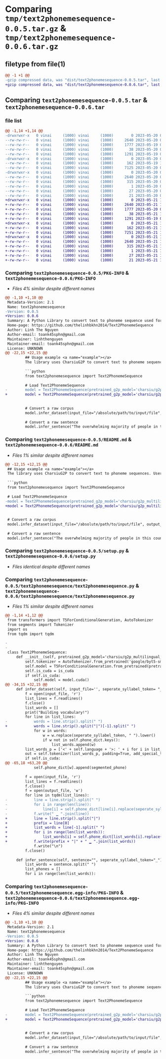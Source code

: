 # Comparing `tmp/text2phonemesequence-0.0.5.tar.gz` & `tmp/text2phonemesequence-0.0.6.tar.gz`

## filetype from file(1)

```diff
@@ -1 +1 @@
-gzip compressed data, was "dist/text2phonemesequence-0.0.5.tar", last modified: Sat May 20 04:32:27 2023, max compression
+gzip compressed data, was "dist/text2phonemesequence-0.0.6.tar", last modified: Sun May 21 16:58:08 2023, max compression
```

## Comparing `text2phonemesequence-0.0.5.tar` & `text2phonemesequence-0.0.6.tar`

### file list

```diff
@@ -1,14 +1,14 @@
-drwxrwxr-x   0 vinai     (1000) vinai     (1000)        0 2023-05-20 04:32:27.000000 text2phonemesequence-0.0.5/
--rw-rw-r--   0 vinai     (1000) vinai     (1000)     2640 2023-05-20 04:32:27.000000 text2phonemesequence-0.0.5/PKG-INFO
--rw-rw-r--   0 vinai     (1000) vinai     (1000)     1777 2023-05-19 09:33:26.000000 text2phonemesequence-0.0.5/README.md
--rw-rw-r--   0 vinai     (1000) vinai     (1000)       38 2023-05-20 04:32:27.000000 text2phonemesequence-0.0.5/setup.cfg
--rw-rw-r--   0 vinai     (1000) vinai     (1000)     1291 2023-05-19 08:19:14.000000 text2phonemesequence-0.0.5/setup.py
-drwxrwxr-x   0 vinai     (1000) vinai     (1000)        0 2023-05-20 04:32:27.000000 text2phonemesequence-0.0.5/text2phonemesequence/
--rw-rw-r--   0 vinai     (1000) vinai     (1000)      162 2023-05-19 10:20:06.000000 text2phonemesequence-0.0.5/text2phonemesequence/__init__.py
--rw-rw-r--   0 vinai     (1000) vinai     (1000)     7125 2023-05-20 04:30:22.000000 text2phonemesequence-0.0.5/text2phonemesequence/text2phonemesequence.py
-drwxrwxr-x   0 vinai     (1000) vinai     (1000)        0 2023-05-20 04:32:27.000000 text2phonemesequence-0.0.5/text2phonemesequence.egg-info/
--rw-rw-r--   0 vinai     (1000) vinai     (1000)     2640 2023-05-20 04:32:26.000000 text2phonemesequence-0.0.5/text2phonemesequence.egg-info/PKG-INFO
--rw-rw-r--   0 vinai     (1000) vinai     (1000)      315 2023-05-20 04:32:26.000000 text2phonemesequence-0.0.5/text2phonemesequence.egg-info/SOURCES.txt
--rw-rw-r--   0 vinai     (1000) vinai     (1000)        1 2023-05-20 04:32:26.000000 text2phonemesequence-0.0.5/text2phonemesequence.egg-info/dependency_links.txt
--rw-rw-r--   0 vinai     (1000) vinai     (1000)       27 2023-05-20 04:32:26.000000 text2phonemesequence-0.0.5/text2phonemesequence.egg-info/requires.txt
--rw-rw-r--   0 vinai     (1000) vinai     (1000)       21 2023-05-20 04:32:26.000000 text2phonemesequence-0.0.5/text2phonemesequence.egg-info/top_level.txt
+drwxrwxr-x   0 vinai     (1000) vinai     (1000)        0 2023-05-21 16:58:08.000000 text2phonemesequence-0.0.6/
+-rw-rw-r--   0 vinai     (1000) vinai     (1000)     2640 2023-05-21 16:58:08.000000 text2phonemesequence-0.0.6/PKG-INFO
+-rw-rw-r--   0 vinai     (1000) vinai     (1000)     1777 2023-05-20 04:58:56.000000 text2phonemesequence-0.0.6/README.md
+-rw-rw-r--   0 vinai     (1000) vinai     (1000)       38 2023-05-21 16:58:08.000000 text2phonemesequence-0.0.6/setup.cfg
+-rw-rw-r--   0 vinai     (1000) vinai     (1000)     1291 2023-05-19 08:19:14.000000 text2phonemesequence-0.0.6/setup.py
+drwxrwxr-x   0 vinai     (1000) vinai     (1000)        0 2023-05-21 16:58:08.000000 text2phonemesequence-0.0.6/text2phonemesequence/
+-rw-rw-r--   0 vinai     (1000) vinai     (1000)      162 2023-05-21 16:57:44.000000 text2phonemesequence-0.0.6/text2phonemesequence/__init__.py
+-rw-rw-r--   0 vinai     (1000) vinai     (1000)     7251 2023-05-21 16:52:00.000000 text2phonemesequence-0.0.6/text2phonemesequence/text2phonemesequence.py
+drwxrwxr-x   0 vinai     (1000) vinai     (1000)        0 2023-05-21 16:58:08.000000 text2phonemesequence-0.0.6/text2phonemesequence.egg-info/
+-rw-rw-r--   0 vinai     (1000) vinai     (1000)     2640 2023-05-21 16:58:08.000000 text2phonemesequence-0.0.6/text2phonemesequence.egg-info/PKG-INFO
+-rw-rw-r--   0 vinai     (1000) vinai     (1000)      315 2023-05-21 16:58:08.000000 text2phonemesequence-0.0.6/text2phonemesequence.egg-info/SOURCES.txt
+-rw-rw-r--   0 vinai     (1000) vinai     (1000)        1 2023-05-21 16:58:08.000000 text2phonemesequence-0.0.6/text2phonemesequence.egg-info/dependency_links.txt
+-rw-rw-r--   0 vinai     (1000) vinai     (1000)       27 2023-05-21 16:58:08.000000 text2phonemesequence-0.0.6/text2phonemesequence.egg-info/requires.txt
+-rw-rw-r--   0 vinai     (1000) vinai     (1000)       21 2023-05-21 16:58:08.000000 text2phonemesequence-0.0.6/text2phonemesequence.egg-info/top_level.txt
```

### Comparing `text2phonemesequence-0.0.5/PKG-INFO` & `text2phonemesequence-0.0.6/PKG-INFO`

 * *Files 4% similar despite different names*

```diff
@@ -1,10 +1,10 @@
 Metadata-Version: 2.1
 Name: text2phonemesequence
-Version: 0.0.5
+Version: 0.0.6
 Summary: A Python Library to convert text to phoneme sequence used for XPhoneBERT
 Home-page: https://github.com/thelinhbkhn2014/Text2PhonemeSequence
 Author: Linh The Nguyen
 Author-email: toank45sphn@gmail.com
 Maintainer: linhthenguyen
 Maintainer-email: toank45sphn@gmail.com
 License: UNKNOWN
@@ -22,15 +22,15 @@
         ## Usage example <a name="example"></a>
         The library uses CharsiuG2P to convert text to phoneme sequences. Users can find the information on `pretrained_g2p_model` and `language` in the [CharsiuG2P](https://github.com/lingjzhu/CharsiuG2P/tree/main) repository. For languages where words are not separated by spaces such as Vietnamese and Chinese, users need to use an external tokenizer before feeding the dataset or sentences into our **Text2PhonemeSequence** library. 
         
         ```python
         from text2phonemesequence import Text2PhonemeSequence
         
         # Load Text2PhonemeSequence
-        model = Text2PhonemeSequence(pretrained_g2p_model='charsiu/g2p_multilingual_byT5_tiny_16_layers_100', language='eng-uk', is_cuda=False)
+        model = Text2PhonemeSequence(pretrained_g2p_model='charsiu/g2p_multilingual_byT5_tiny_16_layers_100', language='eng-us', is_cuda=False)
         
         
         # Convert a raw corpus
         model.infer_dataset(input_file="/absolute/path/to/input/file", output_file="/absolute/path/to/output/file")
         
         # Convert a raw sentence
         model.infer_sentence("The overwhelming majority of people in this country know how to sift the wheat from the chaff in what they hear and what they read .")
```

### Comparing `text2phonemesequence-0.0.5/README.md` & `text2phonemesequence-0.0.6/README.md`

 * *Files 1% similar despite different names*

```diff
@@ -12,15 +12,15 @@
 ## Usage example <a name="example"></a>
 The library uses CharsiuG2P to convert text to phoneme sequences. Users can find the information on `pretrained_g2p_model` and `language` in the [CharsiuG2P](https://github.com/lingjzhu/CharsiuG2P/tree/main) repository. For languages where words are not separated by spaces such as Vietnamese and Chinese, users need to use an external tokenizer before feeding the dataset or sentences into our **Text2PhonemeSequence** library. 
 
 ```python
 from text2phonemesequence import Text2PhonemeSequence
 
 # Load Text2PhonemeSequence
-model = Text2PhonemeSequence(pretrained_g2p_model='charsiu/g2p_multilingual_byT5_tiny_16_layers_100', language='eng-uk', is_cuda=False)
+model = Text2PhonemeSequence(pretrained_g2p_model='charsiu/g2p_multilingual_byT5_tiny_16_layers_100', language='eng-us', is_cuda=False)
 
 
 # Convert a raw corpus
 model.infer_dataset(input_file="/absolute/path/to/input/file", output_file="/absolute/path/to/output/file")
 
 # Convert a raw sentence
 model.infer_sentence("The overwhelming majority of people in this country know how to sift the wheat from the chaff in what they hear and what they read .")
```

### Comparing `text2phonemesequence-0.0.5/setup.py` & `text2phonemesequence-0.0.6/setup.py`

 * *Files identical despite different names*

### Comparing `text2phonemesequence-0.0.5/text2phonemesequence/text2phonemesequence.py` & `text2phonemesequence-0.0.6/text2phonemesequence/text2phonemesequence.py`

 * *Files 1% similar despite different names*

```diff
@@ -1,14 +1,12 @@
 from transformers import T5ForConditionalGeneration, AutoTokenizer
 from segments import Tokenizer
 import os
 from tqdm import tqdm
 
-
-
 class Text2PhonemeSequence:
     def __init__(self, pretrained_g2p_model='charsiu/g2p_multilingual_byT5_tiny_16_layers_100', language='vie-c', is_cuda=True):
         self.tokenizer = AutoTokenizer.from_pretrained('google/byt5-small')
         self.model = T5ForConditionalGeneration.from_pretrained(pretrained_g2p_model)
         self.is_cuda = is_cuda
         if self.is_cuda:
             self.model = model.cuda()
@@ -34,15 +32,15 @@
     def infer_dataset(self, input_file='', seperate_syllabel_token= "_", output_file=""):
         f = open(input_file, 'r')
         list_lines = f.readlines()
         f.close()
         list_words = []
         print("Building vocabulary!")
         for line in list_lines:
-            words = line.strip().split(" ")
+            words = line.strip().split("|")[-1].split(" ")
             for w in words:
                 w = w.replace(seperate_syllabel_token, " ").lower()
                 if w not in self.phone_dict.keys():
                     list_words.append(w)
         list_words_p = ['<' + self.language + '>: ' + i for i in list_words]
         out = self.tokenizer(list_words_p, padding=True, add_special_tokens=False, return_tensors='pt')
         if self.is_cuda:
@@ -65,18 +63,20 @@
             self.phone_dict[w].append(segmented_phone)
         
         f = open(input_file, 'r')
         list_lines = f.readlines()
         f.close()
         f = open(output_file, 'w')
         for line in tqdm(list_lines):
-            line = line.strip().split(" ")
-            for i in range(len(line)):
-                line[i] = self.phone_dict[line[i].replace(seperate_syllabel_token, " ").lower()][1]
-            f.write(" ▁ ".join(line))
+            line = line.strip().split("|")
+            prefix = line[0]
+            list_words = line[-1].split(" ")
+            for i in range(len(list_words)):
+                list_words[i] = self.phone_dict[list_words[i].replace(seperate_syllabel_token, " ").lower()][1]
+            f.write(prefix + "|" + " ▁ ".join(list_words))
             f.write("\n")
         f.close()
     
     def infer_sentence(self, sentence="", seperate_syllabel_token="_"):
         list_words = sentence.split(" ")
         list_phones = []
         for i in range(len(list_words)):
```

### Comparing `text2phonemesequence-0.0.5/text2phonemesequence.egg-info/PKG-INFO` & `text2phonemesequence-0.0.6/text2phonemesequence.egg-info/PKG-INFO`

 * *Files 4% similar despite different names*

```diff
@@ -1,10 +1,10 @@
 Metadata-Version: 2.1
 Name: text2phonemesequence
-Version: 0.0.5
+Version: 0.0.6
 Summary: A Python Library to convert text to phoneme sequence used for XPhoneBERT
 Home-page: https://github.com/thelinhbkhn2014/Text2PhonemeSequence
 Author: Linh The Nguyen
 Author-email: toank45sphn@gmail.com
 Maintainer: linhthenguyen
 Maintainer-email: toank45sphn@gmail.com
 License: UNKNOWN
@@ -22,15 +22,15 @@
         ## Usage example <a name="example"></a>
         The library uses CharsiuG2P to convert text to phoneme sequences. Users can find the information on `pretrained_g2p_model` and `language` in the [CharsiuG2P](https://github.com/lingjzhu/CharsiuG2P/tree/main) repository. For languages where words are not separated by spaces such as Vietnamese and Chinese, users need to use an external tokenizer before feeding the dataset or sentences into our **Text2PhonemeSequence** library. 
         
         ```python
         from text2phonemesequence import Text2PhonemeSequence
         
         # Load Text2PhonemeSequence
-        model = Text2PhonemeSequence(pretrained_g2p_model='charsiu/g2p_multilingual_byT5_tiny_16_layers_100', language='eng-uk', is_cuda=False)
+        model = Text2PhonemeSequence(pretrained_g2p_model='charsiu/g2p_multilingual_byT5_tiny_16_layers_100', language='eng-us', is_cuda=False)
         
         
         # Convert a raw corpus
         model.infer_dataset(input_file="/absolute/path/to/input/file", output_file="/absolute/path/to/output/file")
         
         # Convert a raw sentence
         model.infer_sentence("The overwhelming majority of people in this country know how to sift the wheat from the chaff in what they hear and what they read .")
```

